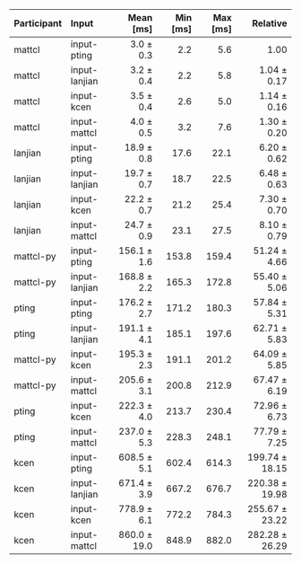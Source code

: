 | Participant | Input | Mean [ms] | Min [ms] | Max [ms] | Relative |
|:---|:---|---:|---:|---:|---:|
| mattcl | input-pting | 3.0 ± 0.3 | 2.2 | 5.6 | 1.00 |
| mattcl | input-lanjian | 3.2 ± 0.4 | 2.2 | 5.8 | 1.04 ± 0.17 |
| mattcl | input-kcen | 3.5 ± 0.4 | 2.6 | 5.0 | 1.14 ± 0.16 |
| mattcl | input-mattcl | 4.0 ± 0.5 | 3.2 | 7.6 | 1.30 ± 0.20 |
| lanjian | input-pting | 18.9 ± 0.8 | 17.6 | 22.1 | 6.20 ± 0.62 |
| lanjian | input-lanjian | 19.7 ± 0.7 | 18.7 | 22.5 | 6.48 ± 0.63 |
| lanjian | input-kcen | 22.2 ± 0.7 | 21.2 | 25.4 | 7.30 ± 0.70 |
| lanjian | input-mattcl | 24.7 ± 0.9 | 23.1 | 27.5 | 8.10 ± 0.79 |
| mattcl-py | input-pting | 156.1 ± 1.6 | 153.8 | 159.4 | 51.24 ± 4.66 |
| mattcl-py | input-lanjian | 168.8 ± 2.2 | 165.3 | 172.8 | 55.40 ± 5.06 |
| pting | input-pting | 176.2 ± 2.7 | 171.2 | 180.3 | 57.84 ± 5.31 |
| pting | input-lanjian | 191.1 ± 4.1 | 185.1 | 197.6 | 62.71 ± 5.83 |
| mattcl-py | input-kcen | 195.3 ± 2.3 | 191.1 | 201.2 | 64.09 ± 5.85 |
| mattcl-py | input-mattcl | 205.6 ± 3.1 | 200.8 | 212.9 | 67.47 ± 6.19 |
| pting | input-kcen | 222.3 ± 4.0 | 213.7 | 230.4 | 72.96 ± 6.73 |
| pting | input-mattcl | 237.0 ± 5.3 | 228.3 | 248.1 | 77.79 ± 7.25 |
| kcen | input-pting | 608.5 ± 5.1 | 602.4 | 614.3 | 199.74 ± 18.15 |
| kcen | input-lanjian | 671.4 ± 3.9 | 667.2 | 676.7 | 220.38 ± 19.98 |
| kcen | input-kcen | 778.9 ± 6.1 | 772.2 | 784.3 | 255.67 ± 23.22 |
| kcen | input-mattcl | 860.0 ± 19.0 | 848.9 | 882.0 | 282.28 ± 26.29 |
